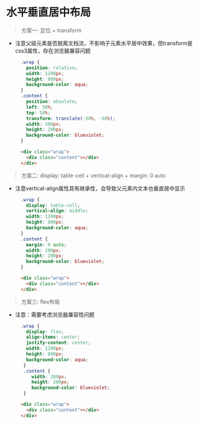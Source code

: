 # 水平垂直居中布局

> 方案一: 定位 + transform

- 注意父级元素是否脱离文档流，不影响子元素水平居中效果，但transform是css3属性，存在浏览器兼容问题

  ```css
    .wrap {
      position: relative;
      width: 1200px;
      height: 800px;
      background-color: aqua;
    }
    .content {
      position: absolute;
      left: 50%;
      top: 50%;
      transform: translate(-50%, -50%);
      width: 200px;
      height: 200px;
      background-color: blueviolet;
    }
  ```
  ```html
    <div class="wrap">
      <div class="content"></div>
    </div>
  ```

> 方案二: display: table-cell + vertical-align + margin: 0 auto

- 注意vertical-align属性具有继承性，会导致父元素内文本也垂直居中显示

  ```css
    .wrap {
      display: table-cell;
      vertical-align: middle;
      width: 1200px;
      height: 800px;
      background-color: aqua;
    }
    .content {
      margin: 0 auto;
      width: 200px;
      height: 200px;
      background-color: blueviolet;
    }
  ```
  ```html
    <div class="wrap">
      <div class="content"></div>
    </div>
  ```

> 方案三: flex布局

- 注意：需要考虑浏览器兼容性问题

  ```css
    .wrap {
      display: flex;
      align-items: center;
      justify-content: center;
      width: 1200px;
      height: 800px;
      background-color: aqua;
     }
     .content {
        width: 200px;
        height: 200px;
        background-color: blueviolet;
     }
  ```
  ```html
    <div class="wrap">
      <div class="content"></div>
    </div>
  ```
